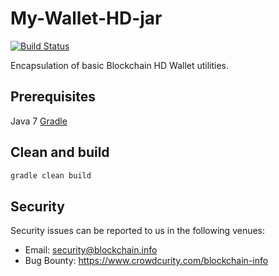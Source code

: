 # My-Wallet-HD-jar

[![Build Status](https://travis-ci.org/blockchain/My-Wallet-V3-jar.svg?branch=master)](https://travis-ci.org/blockchain/My-Wallet-V3-jar)

Encapsulation of basic Blockchain HD Wallet utilities.

## Prerequisites

Java 7
[Gradle](https://gradle.org)


## Clean and build

```sh
gradle clean build
```


## Security

Security issues can be reported to us in the following venues:
 * Email: security@blockchain.info
 * Bug Bounty: https://www.crowdcurity.com/blockchain-info
 
